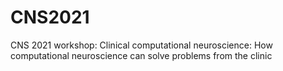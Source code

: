 # CNS2021
CNS 2021 workshop: Clinical computational neuroscience: How computational neuroscience can solve problems from the clinic
